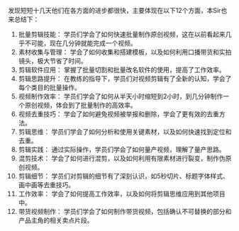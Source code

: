 发现短短十几天他们在各方面的进步都很快，主要体现在以下12个方面，本Sir也来总结下：
1. 批量剪辑技能： 学员们学会了如何快速批量制作原创视频，这在以前看起来几乎不可能，现在几分钟就能完成一个视频。
2. 素材收集与管理： 学会了如何收集和搭建模板，以及如何利用口播带货和实拍镜头，极大节省了时间。
3. 剪辑软件应用： 掌握了批量切割和批量改名软件的使用，提高了工作效率。
4. 剪辑思路提升： 在教练的指导下，学员们对视频剪辑有了全新的认知，学会了每个类目的批量操作。
5. 视频制作效率： 学员们学会了如何从半天小时缩短到2小时，到几分钟制作一个原创视频，体会到了批量制作的高效率。
6. 视频去重技巧： 学会了如何避免视频被举报和删除，学会了更有效的去重方法。
7. 剪辑思维： 学员们学会了如何分析和使用关键素材，以及如何快速找到定位和去重。
8. 剪辑实践： 通过实际操作，学员们学会了如何量产视频，理解了量产思路。
9. 混剪技术： 学会了如何进行混剪，以及如何利用有限素材进行裂变，制作伪原创视频。
10. 剪辑细节： 学员们对剪辑的细节有了深刻认识，如5秒切片、标题字体样式、画中画等去重技巧。
11. 工作效率： 学会了如何提高工作效率，以及如何将剪辑思维应用到其他项目中。
12. 带货视频制作： 学员们学会了如何制作带货视频，包括确认不可替换的部分和产品主角的相关卖点片段。